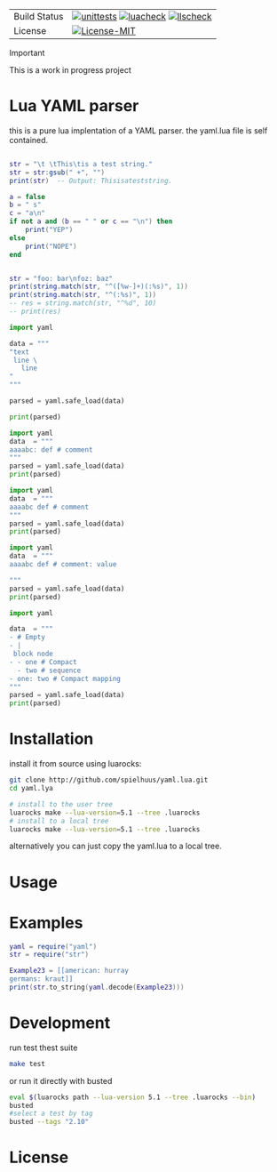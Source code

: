 |              |    |
|--------------|----|
| Build Status | [![unittests](https://img.shields.io/github/actions/workflow/status/spielhuus/yalua/busted.yml?branch=main&style=for-the-badge&label=Unittests)](https://github.com/spielhuus/yalua/actions/workflows/test.yml) [![luacheck](https://img.shields.io/github/actions/workflow/status/spielhuus/yalua/luacheck.yml?branch=main&style=for-the-badge&label=Luacheck)](https://github.com/spielhuus/yalua/actions/workflows/luacheck.yml) [![llscheck](https://img.shields.io/github/actions/workflow/status/spielhuus/yalua/llscheck.yml?branch=main&style=for-the-badge&label=llscheck)](https://github.com/spielhuus/yalua/actions/workflows/llscheck.yml) |
| License      | [![License-MIT](https://img.shields.io/badge/License-MIT-blue?style=for-the-badge)](https://github.com/spielhuus/yalua/blob/main/LICENSE)|

> [!IMPORTANT]
> This is a work in progress project

# Lua YAML parser

this is a pure lua implentation of a YAML parser. the yaml.lua file is self contained. 

```lua

str = "\t \tThis\tis a test string." 
str = str:gsub(" +", "") 
print(str)  -- Output: Thisisateststring. 
```

```lua
a = false
b = " s"
c = "a\n"
if not a and (b == " " or c == "\n") then
    print("YEP")
else 
    print("NOPE")
end
```


```lua

str = "foo: bar\nfoz: baz"
print(string.match(str, "^([%w-]+)(:%s)", 1))
print(string.match(str, "^(:%s)", 1))
-- res = string.match(str, "^%d", 10)
-- print(res)

```


```py
import yaml

data = """
"text 
 line \
   line
"
"""

parsed = yaml.safe_load(data)

print(parsed)

```

```py
import yaml
data  = """
aaaabc: def # comment
"""
parsed = yaml.safe_load(data)
print(parsed)
```

```py
import yaml
data  = """
aaaabc def # comment
"""
parsed = yaml.safe_load(data)
print(parsed)
```

```py
import yaml
data  = """
aaaabc def # comment: value

"""
parsed = yaml.safe_load(data)
print(parsed)
```

```py
import yaml

data  = """
- # Empty
- |
 block node
- - one # Compact
  - two # sequence
- one: two # Compact mapping
"""
parsed = yaml.safe_load(data)
print(parsed)
```

# Installation

install it from source using luarocks:

```sh
git clone http://github.com/spielhuus/yaml.lua.git
cd yaml.lya

# install to the user tree
luarocks make --lua-version=5.1 --tree .luarocks
# install to a local tree
luarocks make --lua-version=5.1 --tree .luarocks
```

alternatively you can just copy the yaml.lua to a local tree.

# Usage



# Examples



```lua
yaml = require("yaml")
str = require("str")

Example23 = [[american: hurray
germans: kraut]]
print(str.to_string(yaml.decode(Example23)))
```

# Development

run test thest suite

```sh
make test
```

or run it directly with busted

```sh
eval $(luarocks path --lua-version 5.1 --tree .luarocks --bin)
busted
#select a test by tag
busted --tags "2.10"
```


# License

